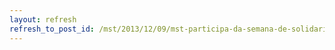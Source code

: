 ```yaml
---
layout: refresh
refresh_to_post_id: /mst/2013/12/09/mst-participa-da-semana-de-solidariedade-ao-povo-palestino
---
```

